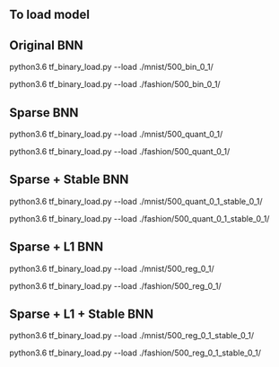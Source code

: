 ## To load model 

## Original BNN 

python3.6 tf_binary_load.py --load  ./mnist/500_bin_0_1/


python3.6 tf_binary_load.py --load  ./fashion/500_bin_0_1/


## Sparse BNN 

python3.6 tf_binary_load.py --load  ./mnist/500_quant_0_1/


python3.6 tf_binary_load.py --load  ./fashion/500_quant_0_1/

## Sparse + Stable BNN 

python3.6 tf_binary_load.py --load  ./mnist/500_quant_0_1_stable_0_1/


python3.6 tf_binary_load.py --load  ./fashion/500_quant_0_1_stable_0_1/


## Sparse + L1  BNN 


python3.6 tf_binary_load.py --load  ./mnist/500_reg_0_1/


python3.6 tf_binary_load.py --load  ./fashion/500_reg_0_1/


## Sparse + L1 +  Stable BNN 


python3.6 tf_binary_load.py --load  ./mnist/500_reg_0_1_stable_0_1/


python3.6 tf_binary_load.py --load  ./fashion/500_reg_0_1_stable_0_1/

